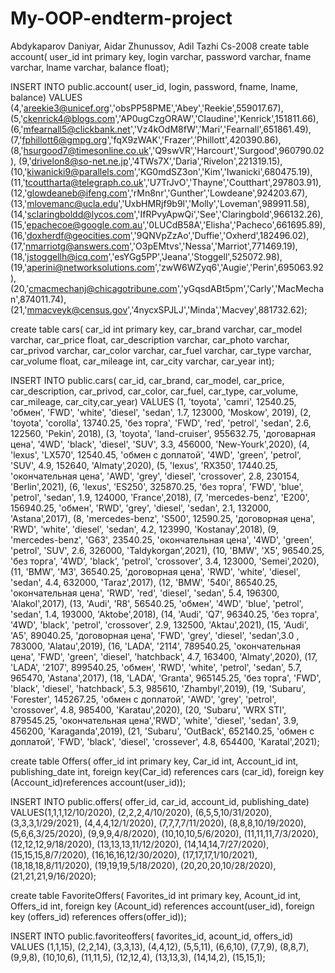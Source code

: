 # My-OOP-endterm-project
Abdykaparov Daniyar, Aidar Zhunussov, Adil Tazhi Cs-2008
create table account(
user_id int primary key,
login varchar,
password varchar,
fname varchar,
lname varchar,
balance float);

INSERT INTO public.account(
	user_id, login, password, fname, lname, balance)
	VALUES (4,'areekie3@unicef.org','obsPP58PME','Abey','Reekie',559017.67),
(5,'ckenrick4@blogs.com','AP0ugCzgORAW','Claudine','Kenrick',151811.66),
(6,'mfearnall5@clickbank.net','Vz4kOdM8fW','Mari','Fearnall',651861.49),
(7,'fphillott6@gmpg.org','fqX9zWAK','Frazer','Phillott',420390.86),
(8,'hsurgood7@timesonline.co.uk','Q9swVR','Harcourt','Surgood',960790.02),
(9,'drivelon8@so-net.ne.jp','4TWs7X','Daria','Rivelon',221319.15),
(10,'kiwanicki9@parallels.com','KG0mdSZ3on','Kim','Iwanicki',680475.19),
(11,'tcouttharta@telegraph.co.uk','U7TrJvO','Thayne','Coutthart',297803.91),
(12,'glowdeaneb@ifeng.com','rMn8nr','Gunther','Lowdeane',924203.67),
(13,'mlovemanc@ucla.edu','UxbHMRjf9b9l','Molly','Loveman',989911.58),
(14,'sclaringboldd@lycos.com','IfRPvyApwQi','See','Claringbold',966132.26),
(15,'epachecoe@google.com.au','0LUCdB58A','Elisha','Pacheco',661695.89),
(16,'doxherdf@geocities.com','9QNVpZzAo','Duffie','Oxherd',182496.02),
(17,'nmarriotg@answers.com','O3pEMtvs','Nessa','Marriot',771469.19),
(18,'jstoggellh@icq.com','esYGg5PP','Jeana','Stoggell',525072.98),
(19,'aperini@networksolutions.com','zwW6WZyq6','Augie','Perin',695063.92),
(20,'cmacmechanj@chicagotribune.com','yGqsdABt5pm','Carly','MacMechan',874011.74),
(21,'mmacveyk@census.gov','4nycxSPJLJ','Minda','Macvey',881732.62);
 
create table cars(
car_id int primary key,
car_brand varchar,
car_model varchar,
car_price float,
car_description varchar,
car_photo varchar,
car_privod varchar,
car_color varchar,
car_fuel varchar,
car_type varchar,
car_volume float,
car_mileage int,
car_city varchar,
car_year int);

INSERT INTO public.cars(
  car_id, car_brand, car_model, car_price,  car_description, car_privod, car_color, car_fuel, car_type, car_volume, car_mileage, car_city,car_year)
  VALUES (1, 'toyota', 'camri', 12540.25, 'обмен', 'FWD', 'white', 'diesel', 'sedan', 1.7, 123000, 'Moskow', 2019),
  (2, 'toyota', 'corolla', 13740.25, 'без торга', 'FWD', 'red', 'petrol', 'sedan', 2.6, 122560, 'Pekin', 2018),
  (3, 'toyota', 'land-cruiser', 955632.75, 'договарная цена', '4WD', 'black', 'diesel', 'SUV', 3.3, 456000, 'New-Yourk',2020),
  (4, 'lexus', 'LX570', 12540.45, 'обмен с доплатой', '4WD', 'green', 'petrol', 'SUV', 4.9, 152640, 'Almaty',2020),
  (5, 'lexus', 'RX350', 17440.25,  'окончательная цена', 'AWD', 'grey', 'diesel', 'crossover', 2.8, 230154, 'Berlin',2021),
  (6, 'lexus', 'ES250', 325870.25,  'без торга', 'FWD', 'blue', 'petrol', 'sedan', 1.9, 124000, 'France',2018),
  (7, 'mercedes-benz', 'E200', 156940.25, 'обмен', 'RWD', 'grey', 'diesel', 'sedan', 2.1, 132000, 'Astana',2017),
  (8, 'mercedes-benz', 'S500', 12590.25,  'договорная цена',  'RWD', 'white', 'diesel', 'sedan', 4.2, 123990, 'Kostanay',2018),
  (9, 'mercedes-benz', 'G63', 23540.25,  'окончательная цена',  '4WD', 'green', 'petrol', 'SUV', 2.6, 326000, 'Taldykorgan',2021),
  (10, 'BMW', 'X5', 96540.25,  'без торга', '4WD', 'black', 'petrol', 'crossover', 3.4, 123000, 'Semei',2020),
    (11, 'BMW', 'M3', 36540.25,  'договорная цена', 'RWD', 'white', 'diesel', 'sedan', 4.4, 632000, 'Taraz',2017),
  (12, 'BMW', '540i', 86540.25,  'окончательная цена', 'RWD', 'red', 'diesel', 'sedan', 5.4, 196300, 'Alakol',2017),
  (13, 'Audi', 'R8', 56540.25,  'обмен', '4WD', 'blue', 'petrol', 'sedan', 1.4, 193000, 'Aktobe',2018),
  (14, 'Audi', 'Q7', 96340.25, 'без торга', '4WD', 'black', 'petrol', 'crossover', 2.9, 132500, 'Aktau',2021),
  (15, 'Audi', 'A5', 89040.25, 'договорная цена',  'FWD', 'grey', 'diesel', 'sedan',3.0 , 783000, 'Alatau',2019),
  (16, 'LADA', '2114', 789540.25,  'окончательная цена',  'FWD', 'green', 'diesel', 'hatchback', 4.7, 163400, 'Almaty',2020),
  (17, 'LADA', '2107', 899540.25, 'обмен',  'RWD', 'white', 'petrol', 'sedan', 5.7, 965470, 'Astana',2017),
  (18, 'LADA', 'Granta', 965145.25,  'без торга', 'FWD', 'black', 'diesel', 'hatchback', 5.3, 985610, 'Zhambyl',2019),
  (19, 'Subaru', 'Forester', 145267.25,  'обмен с доплатой',  'AWD', 'grey', 'petrol', 'crossover', 4.8, 985400, 'Karatau',2020),
  (20, 'Subaru', 'WRX STI', 879545.25,  'окончательная цена','RWD', 'white', 'diesel', 'sedan', 3.9, 456200, 'Karaganda',2019),
  (21, 'Subaru', 'OutBack', 652140.25,  'обмен с доплатой',  'FWD', 'black', 'diesel', 'crossever', 4.8, 654400, 'Karatal',2021);
  
  
create table Offers(
offer_id  int primary key,
Car_id int,
Account_id int,
publishing_date int,
foreign key(Car_id) references cars (car_id),
foreign key (Account_id)references account(user_id));

INSERT INTO public.offers(
  offer_id, car_id, account_id, publishing_date)
  VALUES(1,1,1,12/10/2020),
(2,2,2,4/10/2020),
(6,5,5,10/31/2020),
(3,3,3,1/29/2021),
(4,4,4,12/1/2020),
(7,7,7,7/11/2020),
(8,8,8,10/19/2020),
(5,6,6,3/25/2020),
(9,9,9,4/8/2020),
(10,10,10,5/6/2020),
(11,11,11,7/3/2020),
(12,12,12,9/18/2020),
(13,13,13,11/12/2020),
(14,14,14,7/27/2020),
(15,15,15,8/7/2020),
(16,16,16,12/30/2020),
(17,17,17,1/10/2021),
(18,18,18,8/11/2020),
(19,19,19,5/18/2020),
(20,20,20,10/28/2020),
(21,21,21,9/16/2020);

create table FavoriteOffers(
Favorites_id int primary key,
Acount_id int,
Offers_id int,
foreign key (Acount_id) references account(user_id),
foreign key (offers_id) references offers(offer_id));

INSERT INTO public.favoriteoffers(
  favorites_id, acount_id, offers_id)
  VALUES (1,1,15),
(2,2,14),
(3,3,13),
(4,4,12),
(5,5,11),
(6,6,10),
(7,7,9),
(8,8,7),
(9,9,8),
(10,10,6),
(11,11,5),
(12,12,4),
(13,13,3),
(14,14,2),
(15,15,1);


